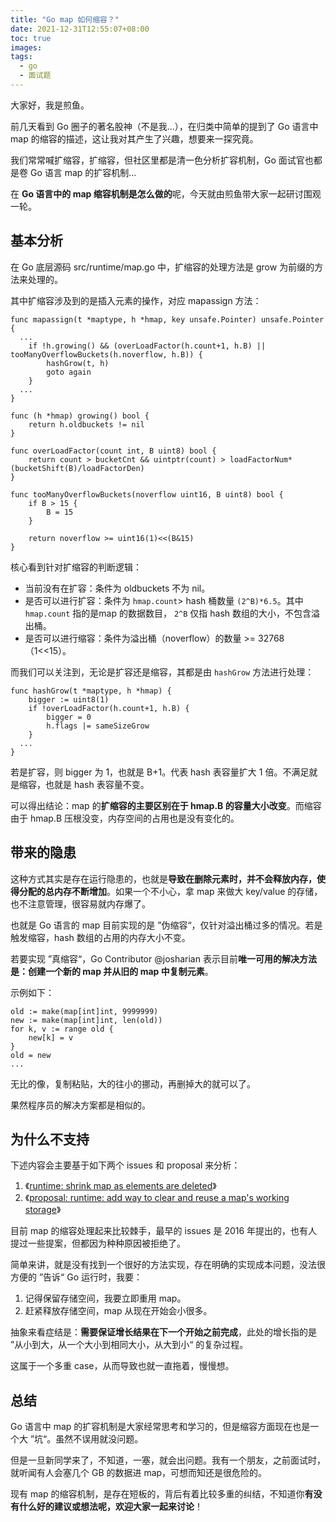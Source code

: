 ```yaml
---
title: "Go map 如何缩容？"
date: 2021-12-31T12:55:07+08:00
toc: true
images:
tags: 
  - go
  - 面试题
---
```


大家好，我是煎鱼。

前几天看到 Go 圈子的著名股神（不是我...），在归类中简单的提到了 Go 语言中 map 的缩容的描述，这让我对其产生了兴趣，想要来一探究竟。

我们常常喊扩缩容，扩缩容，但社区里都是清一色分析扩容机制，Go 面试官也都是卷 Go 语言 map 的扩容机制...

在 **Go 语言中的 map 缩容机制是怎么做的**呢，今天就由煎鱼带大家一起研讨围观一轮。

## 基本分析

在 Go 底层源码 src/runtime/map.go 中，扩缩容的处理方法是 grow 为前缀的方法来处理的。

其中扩缩容涉及到的是插入元素的操作，对应 mapassign 方法：

```golang
func mapassign(t *maptype, h *hmap, key unsafe.Pointer) unsafe.Pointer {
  ...
	if !h.growing() && (overLoadFactor(h.count+1, h.B) || tooManyOverflowBuckets(h.noverflow, h.B)) {
		hashGrow(t, h)
		goto again
	}
  ...
}

func (h *hmap) growing() bool {
	return h.oldbuckets != nil
}

func overLoadFactor(count int, B uint8) bool {
	return count > bucketCnt && uintptr(count) > loadFactorNum*(bucketShift(B)/loadFactorDen)
}

func tooManyOverflowBuckets(noverflow uint16, B uint8) bool {
	if B > 15 {
		B = 15
	}
  
	return noverflow >= uint16(1)<<(B&15)
}
```

核心看到针对扩缩容的判断逻辑：
- 当前没有在扩容：条件为 oldbuckets 不为 nil。
- 是否可以进行扩容：条件为 `hmap.count`> hash 桶数量 `(2^B)*6.5`。其中 `hmap.count` 指的是map 的数据数目， `2^B` 仅指 hash 数组的大小，不包含溢出桶。
- 是否可以进行缩容：条件为溢出桶（noverflow）的数量 >= 32768（1<<15）。

而我们可以关注到，无论是扩容还是缩容，其都是由 `hashGrow` 方法进行处理：

```golang
func hashGrow(t *maptype, h *hmap) {
	bigger := uint8(1)
	if !overLoadFactor(h.count+1, h.B) {
		bigger = 0
		h.flags |= sameSizeGrow
	}
  ...
}
```

若是扩容，则 bigger 为 1，也就是 B+1。代表 hash 表容量扩大 1 倍。不满足就是缩容，也就是 hash 表容量不变。

可以得出结论：map 的**扩缩容的主要区别在于 hmap.B 的容量大小改变**。而缩容由于 hmap.B 压根没变，内存空间的占用也是没有变化的。

## 带来的隐患

这种方式其实是存在运行隐患的，也就是**导致在删除元素时，并不会释放内存，使得分配的总内存不断增加**。如果一个不小心，拿 map 来做大 key/value 的存储，也不注意管理，很容易就内存爆了。

也就是 Go 语言的 map 目前实现的是 ”伪缩容“，仅针对溢出桶过多的情况。若是触发缩容，hash 数组的占用的内存大小不变。

若要实现 ”真缩容“，Go Contributor @josharian 表示目前**唯一可用的解决方法是：创建一个新的 map 并从旧的 map 中复制元素**。

示例如下：

```golang
old := make(map[int]int, 9999999)
new := make(map[int]int, len(old))
for k, v := range old {
    new[k] = v
}
old = new
...
```

无比的像，复制粘贴，大的往小的挪动，再删掉大的就可以了。

果然程序员的解决方案都是相似的。

## 为什么不支持

下述内容会主要基于如下两个 issues 和 proposal 来分析：
1. 《[runtime: shrink map as elements are deleted](https://github.com/golang/go/issues/20135 "runtime: shrink map as elements are deleted")》
2. 《[proposal: runtime: add way to clear and reuse a map's working storage](https://github.com/golang/go/issues/45328 "proposal: runtime: add way to clear and reuse a map's working storage")》

目前 map 的缩容处理起来比较棘手，最早的 issues 是 2016 年提出的，也有人提过一些提案，但都因为种种原因被拒绝了。

简单来讲，就是没有找到一个很好的方法实现，存在明确的实现成本问题，没法很方便的 ”告诉“ Go 运行时，我要：
1. 记得保留存储空间，我要立即重用 map。
2. 赶紧释放存储空间，map 从现在开始会小很多。

抽象来看症结是：**需要保证增长结果在下一个开始之前完成**，此处的增长指的是 ”从小到大，从一个大小到相同大小，从大到小“ 的复杂过程。

这属于一个多重 case，从而导致也就一直拖着，慢慢想。

## 总结

Go 语言中 map 的扩容机制是大家经常思考和学习的，但是缩容方面现在也是一个大 ”坑“。虽然不误用就没问题。

但是一旦新同学来了，不知道，一塞，就会出问题。我有一个朋友，之前面试时，就听闻有人会塞几个 GB 的数据进 map，可想而知还是很危险的。

现有 map 的缩容机制，是存在短板的，背后有着比较多重的纠结，不知道你**有没有什么好的建议或想法呢，欢迎大家一起来讨论**！
